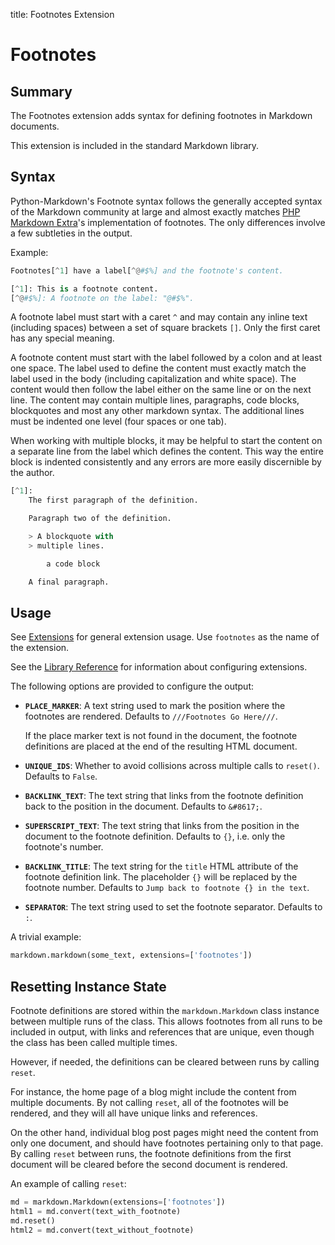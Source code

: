 title: Footnotes Extension

Footnotes
=========

Summary
-------

The Footnotes extension adds syntax for defining footnotes in Markdown
documents.

This extension is included in the standard Markdown library.

Syntax
------

Python-Markdown's Footnote syntax follows the generally accepted syntax of the
Markdown community at large and almost exactly matches [PHP Markdown Extra][]'s
implementation of footnotes. The only differences involve a few subtleties in
the output.

[PHP Markdown Extra]: http://michelf.com/projects/php-markdown/extra/#footnotes

Example:

```py
Footnotes[^1] have a label[^@#$%] and the footnote's content.

[^1]: This is a footnote content.
[^@#$%]: A footnote on the label: "@#$%".
```

A footnote label must start with a caret `^` and may contain any inline text
(including spaces) between a set of square brackets `[]`. Only the first
caret has any special meaning.

A footnote content must start with the label followed by a colon and at least
one space. The label used to define the content must exactly match the label used
in the body (including capitalization and white space). The content would then
follow the label either on the same line or on the next line. The content may
contain multiple lines, paragraphs, code blocks, blockquotes and most any other
markdown syntax. The additional lines must be indented one level (four spaces or
one tab).

When working with multiple blocks, it may be helpful to start the content on a
separate line from the label which defines the content. This way the entire block
is indented consistently and any errors are more easily discernible by the author.

```py
[^1]:
    The first paragraph of the definition.

    Paragraph two of the definition.

    > A blockquote with
    > multiple lines.

        a code block

    A final paragraph.
```

Usage
-----

See [Extensions](index.md) for general extension usage. Use `footnotes` as the
name of the extension.

See the [Library Reference](../reference.md#extensions) for information about
configuring extensions.

The following options are provided to configure the output:

* **`PLACE_MARKER`**:
    A text string used to mark the position where the footnotes are rendered.
    Defaults to `///Footnotes Go Here///`.

    If the place marker text is not found in the document, the footnote
    definitions are placed at the end of the resulting HTML document.

* **`UNIQUE_IDS`**:
    Whether to avoid collisions across multiple calls to `reset()`. Defaults to
    `False`.

* **`BACKLINK_TEXT`**:
    The text string that links from the footnote definition back to the position
    in the document. Defaults to `&#8617;`.

* **`SUPERSCRIPT_TEXT`**:
    The text string that links from the position in the document to the footnote
    definition. Defaults to `{}`, i.e. only the footnote's number.

* **`BACKLINK_TITLE`**:
    The text string for the `title` HTML attribute of the footnote definition link.
    The placeholder `{}` will be replaced by the footnote number. Defaults to
    `Jump back to footnote {} in the text`.

* **`SEPARATOR`**:
    The text string used to set the footnote separator. Defaults to `:`.

A trivial example:

```py
markdown.markdown(some_text, extensions=['footnotes'])
```

Resetting Instance State
-----

Footnote definitions are stored within the  `markdown.Markdown` class instance between
multiple runs of the class.  This allows footnotes from all runs to be included in
output, with  links and references that are unique, even though the class has been
called multiple times.

However, if needed, the definitions can be cleared between runs by calling `reset`.

For instance, the home page of a blog might include the content from multiple documents.
By not calling `reset`, all of the footnotes will be rendered, and they will all have
unique links and references.

On the other hand, individual blog post pages might need the content from only one
document, and should have footnotes pertaining only to that page. By calling `reset`
between runs, the footnote definitions from the first document will be cleared before
the second document is rendered.

An example of calling `reset`:

```py
md = markdown.Markdown(extensions=['footnotes'])
html1 = md.convert(text_with_footnote)
md.reset()
html2 = md.convert(text_without_footnote)
```

